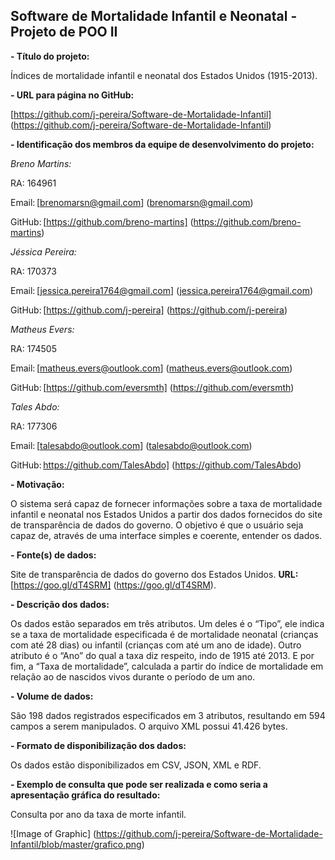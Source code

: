 ## Software de Mortalidade Infantil e Neonatal - Projeto de POO II  

 

**- Título do projeto:** 

Índices de mortalidade infantil e neonatal dos Estados Unidos (1915-2013). 

 
**- URL para página no GitHub:** 

[https://github.com/j-pereira/Software-de-Mortalidade-Infantil] (https://github.com/j-pereira/Software-de-Mortalidade-Infantil) 

 
**- Identificação dos membros da equipe de desenvolvimento do projeto:** 

*Breno Martins:* 

RA: 164961  

Email: [brenomarsn@gmail.com] (brenomarsn@gmail.com) 

GitHub: [https://github.com/breno-martins] (https://github.com/breno-martins) 

*Jéssica Pereira:*

RA: 170373 

Email: [jessica.pereira1764@gmail.com] (jessica.pereira1764@gmail.com) 

GitHub: [https://github.com/j-pereira] (https://github.com/j-pereira) 
 
 *Matheus Evers:*

RA: 174505 

Email: [matheus.evers@outlook.com] (matheus.evers@outlook.com) 

GitHub: [https://github.com/eversmth] (https://github.com/eversmth) 

*Tales Abdo:*

RA: 177306 

Email: [talesabdo@outlook.com] (talesabdo@outlook.com) 

GitHub: https://github.com/TalesAbdo] (https://github.com/TalesAbdo) 

 
**- Motivação:** 

O sistema será capaz de fornecer informações sobre a taxa de mortalidade infantil e neonatal nos Estados Unidos a partir dos dados fornecidos do site de transparência de dados do governo. O objetivo é que o usuário seja capaz de, através de uma interface simples e coerente, entender os dados. 

 
**- Fonte(s) de dados:** 

Site de transparência de dados do governo dos Estados Unidos. **URL:** [https://goo.gl/dT4SRM] (https://goo.gl/dT4SRM). 

**- Descrição dos dados:** 

Os dados estão separados em três atributos. Um deles é o “Tipo”, ele indica se a taxa de mortalidade especificada é de mortalidade neonatal (crianças com até 28 dias) ou infantil (crianças com até um ano de idade). Outro atributo é o “Ano” do qual a taxa diz respeito, indo de 1915 até 2013. E por fim, a “Taxa de mortalidade”, calculada a partir do índice de mortalidade em relação ao de nascidos vivos durante o período de um ano. 

 

**- Volume de dados:** 

São 198 dados registrados especificados em 3 atributos, resultando em 594 campos a serem manipulados. O arquivo XML possui 41.426 bytes. 

 
**- Formato de disponibilização dos dados:** 

Os dados estão disponibilizados em CSV, JSON, XML e RDF. 

 
**- Exemplo de consulta que pode ser realizada e como seria a apresentação gráfica do resultado:** 

Consulta por ano da taxa de morte infantil. 

![Image of Graphic] (https://github.com/j-pereira/Software-de-Mortalidade-Infantil/blob/master/grafico.png)
